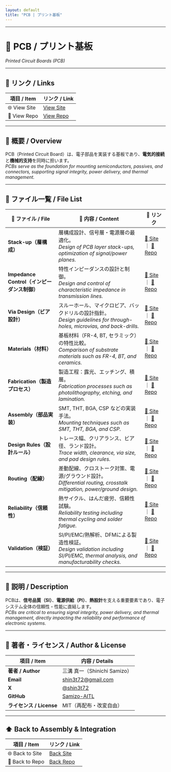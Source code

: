 ```yaml
---
layout: default
title: "PCB | プリント基板"
---
```


---

# 📐 PCB / プリント基板  
*Printed Circuit Boards (PCB)*  

---

## 🔗 リンク / Links
| 項目 / Item | リンク / Link |
|-------------|---------------|
| 🌐 View Site | [View Site](https://samizo-aitl.github.io/Edusemi-Plus/Assembly-Integration/PCB/) |
| 📂 View Repo | [View Repo](https://github.com/Samizo-AITL/Edusemi-Plus/tree/main/Assembly-Integration/PCB) |

---

## 📖 概要 / Overview
PCB（Printed Circuit Board）は、電子部品を実装する基板であり、**電気的接続**と**機械的支持**を同時に担います。  
*PCBs serve as the foundation for mounting semiconductors, passives, and connectors, supporting signal integrity, power delivery, and thermal management.*  

---

## 📂 ファイル一覧 / File List
| 📘 ファイル / File | 📑 内容 / Content | 🔗 リンク |
|--------------------|------------------|-----------|
| **Stack-up（層構成）** | 層構成設計、信号層・電源層の最適化。<br>*Design of PCB layer stack-ups, optimization of signal/power planes.* | [📖 Site](https://samizo-aitl.github.io/Edusemi-Plus/Assembly-Integration/PCB/stackup) ｜ [📂 Repo](https://github.com/Samizo-AITL/Edusemi-Plus/blob/main/Assembly-Integration/PCB/stackup.md) |
| **Impedance Control（インピーダンス制御）** | 特性インピーダンスの設計と制御。<br>*Design and control of characteristic impedance in transmission lines.* | [📖 Site](https://samizo-aitl.github.io/Edusemi-Plus/Assembly-Integration/PCB/impedance-control) ｜ [📂 Repo](https://github.com/Samizo-AITL/Edusemi-Plus/blob/main/Assembly-Integration/PCB/impedance-control.md) |
| **Via Design（ビア設計）** | スルーホール、マイクロビア、バックドリルの設計指針。<br>*Design guidelines for through-holes, microvias, and back-drills.* | [📖 Site](https://samizo-aitl.github.io/Edusemi-Plus/Assembly-Integration/PCB/via-design) ｜ [📂 Repo](https://github.com/Samizo-AITL/Edusemi-Plus/blob/main/Assembly-Integration/PCB/via-design.md) |
| **Materials（材料）** | 基板材料（FR-4, BT, セラミック）の特性比較。<br>*Comparison of substrate materials such as FR-4, BT, and ceramics.* | [📖 Site](https://samizo-aitl.github.io/Edusemi-Plus/Assembly-Integration/PCB/materials) ｜ [📂 Repo](https://github.com/Samizo-AITL/Edusemi-Plus/blob/main/Assembly-Integration/PCB/materials.md) |
| **Fabrication（製造プロセス）** | 製造工程：露光、エッチング、積層。<br>*Fabrication processes such as photolithography, etching, and lamination.* | [📖 Site](https://samizo-aitl.github.io/Edusemi-Plus/Assembly-Integration/PCB/fabrication) ｜ [📂 Repo](https://github.com/Samizo-AITL/Edusemi-Plus/blob/main/Assembly-Integration/PCB/fabrication.md) |
| **Assembly（部品実装）** | SMT, THT, BGA, CSP などの実装手法。<br>*Mounting techniques such as SMT, THT, BGA, and CSP.* | [📖 Site](https://samizo-aitl.github.io/Edusemi-Plus/Assembly-Integration/PCB/assembly) ｜ [📂 Repo](https://github.com/Samizo-AITL/Edusemi-Plus/blob/main/Assembly-Integration/PCB/assembly.md) |
| **Design Rules（設計ルール）** | トレース幅、クリアランス、ビア径、ランド設計。<br>*Trace width, clearance, via size, and pad design rules.* | [📖 Site](https://samizo-aitl.github.io/Edusemi-Plus/Assembly-Integration/PCB/design_rules) ｜ [📂 Repo](https://github.com/Samizo-AITL/Edusemi-Plus/blob/main/Assembly-Integration/PCB/design_rules.md) |
| **Routing（配線）** | 差動配線、クロストーク対策、電源/グラウンド設計。<br>*Differential routing, crosstalk mitigation, power/ground design.* | [📖 Site](https://samizo-aitl.github.io/Edusemi-Plus/Assembly-Integration/PCB/routing) ｜ [📂 Repo](https://github.com/Samizo-AITL/Edusemi-Plus/blob/main/Assembly-Integration/PCB/routing.md) |
| **Reliability（信頼性）** | 熱サイクル、はんだ疲労、信頼性試験。<br>*Reliability testing including thermal cycling and solder fatigue.* | [📖 Site](https://samizo-aitl.github.io/Edusemi-Plus/Assembly-Integration/PCB/reliability) ｜ [📂 Repo](https://github.com/Samizo-AITL/Edusemi-Plus/blob/main/Assembly-Integration/PCB/reliability.md) |
| **Validation（検証）** | SI/PI/EMC/熱解析、DFMによる製造性検証。<br>*Design validation including SI/PI/EMC, thermal analysis, and manufacturability checks.* | [📖 Site](https://samizo-aitl.github.io/Edusemi-Plus/Assembly-Integration/PCB/validation) ｜ [📂 Repo](https://github.com/Samizo-AITL/Edusemi-Plus/blob/main/Assembly-Integration/PCB/validation.md) |

---

## 📑 説明 / Description
PCBは、**信号品質（SI）**、**電源供給（PI）**、**熱設計**を支える重要要素であり、電子システム全体の信頼性・性能に直結します。  
*PCBs are critical to ensuring signal integrity, power delivery, and thermal management, directly impacting the reliability and performance of electronic systems.*  

---

## 👤 著者・ライセンス / Author & License
| 項目 / Item | 内容 / Details |
|-------------|----------------|
| **著者 / Author** | 三溝 真一（Shinichi Samizo） |
| **Email** | [shin3t72@gmail.com](mailto:shin3t72@gmail.com) |
| **X** | [@shin3t72](https://x.com/shin3t72) |
| **GitHub** | [Samizo-AITL](https://github.com/Samizo-AITL) |
| **ライセンス / License** | MIT（再配布・改変自由） |

---

## ⬆️ Back to Assembly & Integration
| 項目 / Item | リンク / Link |
|-------------|---------------|
| 🌐 Back to Site | [Back Site](https://samizo-aitl.github.io/Edusemi-Plus/Assembly-Integration/) |
| 📂 Back to Repo | [Back Repo](https://github.com/Samizo-AITL/Edusemi-Plus/tree/main/Assembly-Integration) |
